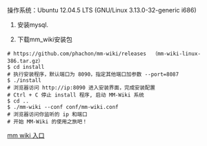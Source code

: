 操作系统：Ubuntu 12.04.5 LTS (GNU/Linux 3.13.0-32-generic i686)
1. 安装mysql.

2. 下载mm_wiki安装包  
```
# https://github.com/phachon/mm-wiki/releases  （mm-wiki-linux-386.tar.gz）  
$ cd install
# 执行安装程序，默认端口为 8090，指定其他端口加参数 --port=8087
$ ./install
# 浏览器访问 http://ip:8090 进入安装界面，完成安装配置
# Ctrl + C 停止 install 程序, 启动 MM-Wiki 系统
$ cd ..
$ ./mm-wiki --conf conf/mm-wiki.conf
# 浏览器访问你监听的 ip 和端口
# 开始 MM-Wiki 的使用之旅吧！
```

[mm wiki 入口](http://192.168.2.135:8080/)
